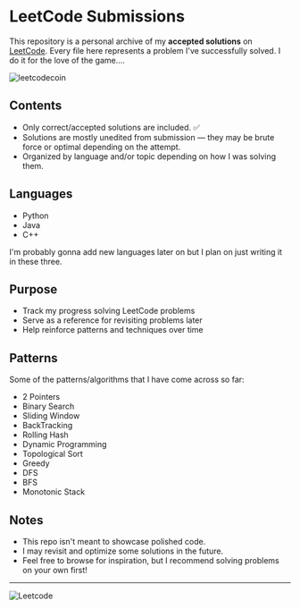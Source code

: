 # LeetCode Submissions

This repository is a personal archive of my **accepted solutions** on [LeetCode](https://leetcode.com/). Every file here represents a problem I've successfully solved. I do it for the love of the game....

![leetcodecoin](https://camo.githubusercontent.com/4dd2ec94f1a40fdb26a735f1f2e2a07ff54a9f4ce4a544bdcfaf1e49095fb663/68747470733a2f2f692e70696e696d672e636f6d2f6f726967696e616c732f37332f65312f35342f37336531353432323031316537363365613962333033613737333865373161332e676966)

## Contents

- Only correct/accepted solutions are included. ✅ 
- Solutions are mostly unedited from submission — they may be brute force or optimal depending on the attempt.
- Organized by language and/or topic depending on how I was solving them.

## Languages
- Python
- Java
- C++

I'm probably gonna add new languages later on but I plan on just writing it in these three.

## Purpose

- Track my progress solving LeetCode problems
- Serve as a reference for revisiting problems later
- Help reinforce patterns and techniques over time

## Patterns
Some of the patterns/algorithms that I have come across so far:
- 2 Pointers
- Binary Search
- Sliding Window
- BackTracking
- Rolling Hash
- Dynamic Programming
- Topological Sort
- Greedy
- DFS
- BFS
- Monotonic Stack

## Notes

- This repo isn't meant to showcase polished code.
- I may revisit and optimize some solutions in the future.
- Feel free to browse for inspiration, but I recommend solving problems on your own first!

---

![Leetcode](https://media1.tenor.com/m/mBA6nsqEbUQAAAAd/leetcode-cat.gif)
